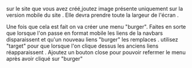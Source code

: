 sur le site que vous avez créé,joutez image présente uniquement sur la version mobile du site . Elle devra prendre toute la largeur de l'écran .

Une fois que cela est fait on va créer une menu "burger".
Faites en sorte que lorsque l'on passe en format mobile les liens de la navbars disparaissent
et qu'un nouveau liens "burger" les remplaces .
utilisez "target" pour que lorsque l'on clique dessus les anciens liens réapparaissent .
Ajoutez un bouton close pour pouvoir refermer le menu après avoir cliqué sur "burger"
